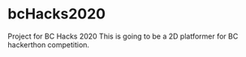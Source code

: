 # bcHacks2020
Project for BC Hacks 2020
This is going to be a 2D platformer for BC hackerthon competition.
